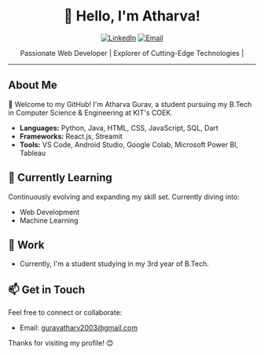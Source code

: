 <h1 align="center">👋 Hello, I'm Atharva!</h1>

<p align="center">
  <a href="https://www.linkedin.com/in/atharva-gurav-a77387229/"><img src="https://img.shields.io/badge/-LinkedIn-blue?style=flat-square&logo=Linkedin&logoColor=white" alt="LinkedIn"></a>
  <a href="mailto:guravatharv2003@gmail.com"><img src="https://img.shields.io/badge/-Email-red?style=flat-square&logo=Gmail&logoColor=white" alt="Email"></a>
</p>

<p align="center">Passionate Web Developer | Explorer of Cutting-Edge Technologies | </p>

---

## About Me

🚀 Welcome to my GitHub! I'm Atharva Gurav, a student pursuing my B.Tech in Computer Science & Engineering at KIT's COEK. 
- **Languages:** Python, Java, HTML, CSS, JavaScript, SQL, Dart
- **Frameworks:** React.js, Streamit
- **Tools:** VS Code, Android Studio, Google Colab, Microsoft Power BI, Tableau

## 🌱 Currently Learning

Continuously evolving and expanding my skill set. Currently diving into:
- Web Development
- Machine Learning

## 💼 Work

- Currently, I'm a student studying in my 3rd year of B.Tech.


## 📫 Get in Touch

Feel free to connect or collaborate:
- Email: guravatharv2003@gmail.com

Thanks for visiting my profile! 😊
